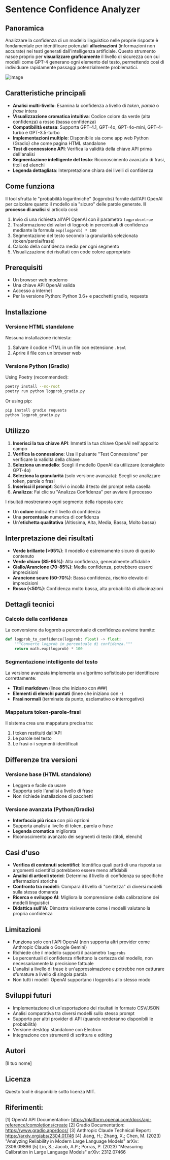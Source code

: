 # Sentence Confidence Analyzer

## Panoramica

Analizzare la confidenza di un modello linguistico nelle proprie risposte è fondamentale per identificare potenziali **allucinazioni** (informazioni non accurate) nei testi generati dall'intelligenza artificiale. Questo strumento nasce proprio per **visualizzare graficamente** il livello di sicurezza con cui modelli come GPT-4 generano ogni elemento del testo, permettendo così di individuare rapidamente passaggi potenzialmente problematici.

![image](https://github.com/user-attachments/assets/e4613415-9f14-4e5c-b66e-88ad8e0994b8)

## Caratteristiche principali

- **Analisi multi-livello**: Esamina la confidenza a livello di *token*, *parola* o *frase* intera
- **Visualizzazione cromatica intuitiva**: Codice colore da verde (alta confidenza) a rosso (bassa confidenza)
- **Compatibilità estesa**: Supporta GPT-4.1, GPT-4o, GPT-4o-mini, GPT-4-turbo e GPT-3.5-turbo
- **Implementazioni multiple**: Disponibile sia come app web Python (Gradio) che come pagina HTML standalone
- **Test di connessione API**: Verifica la validità della chiave API prima dell'analisi
- **Segmentazione intelligente del testo**: Riconoscimento avanzato di frasi, titoli ed elenchi
- **Legenda dettagliata**: Interpretazione chiara dei livelli di confidenza

## Come funziona

Il tool sfrutta le "probabilità logaritmiche" (logprobs) fornite dall'API OpenAI per calcolare quanto il modello sia "sicuro" delle parole generate. **Il processo di analisi** si articola così:

1. Invio di una richiesta all'API OpenAI con il parametro `logprobs=true`
2. Trasformazione dei valori di logprob in percentuali di confidenza mediante la formula `exp(logprob) * 100`
3. Segmentazione del testo secondo la granularità selezionata (token/parola/frase)
4. Calcolo della confidenza media per ogni segmento
5. Visualizzazione dei risultati con code colore appropriato

## Prerequisiti

- Un browser web moderno
- Una chiave API OpenAI valida
- Accesso a internet
- Per la versione Python: Python 3.6+ e pacchetti gradio, requests

## Installazione

### Versione HTML standalone
Nessuna installazione richiesta:
1. Salvare il codice HTML in un file con estensione `.html`
2. Aprire il file con un browser web

### Versione Python (Gradio)

Using Poetry (recommended):
```bash
poetry install --no-root
poetry run python logprob_gradio.py
```

Or using pip:
```bash
pip install gradio requests
python logprob_gradio.py
```

## Utilizzo

1. **Inserisci la tua chiave API**: Immetti la tua chiave OpenAI nell'apposito campo
2. **Verifica la connessione**: Usa il pulsante "Test Connessione" per verificare la validità della chiave
3. **Seleziona un modello**: Scegli il modello OpenAI da utilizzare (consigliato GPT-4o)
4. **Seleziona la granularità** (solo versione avanzata): Scegli se analizzare token, parole o frasi
5. **Inserisci il prompt**: Scrivi o incolla il testo del prompt nella casella
6. **Analizza**: Fai clic su "Analizza Confidenza" per avviare il processo

I risultati mostreranno ogni segmento della risposta con:
- Un **colore** indicante il livello di confidenza
- Una **percentuale** numerica di confidenza
- Un'**etichetta qualitativa** (Altissima, Alta, Media, Bassa, Molto bassa)

## Interpretazione dei risultati

- **Verde brillante (>95%)**: Il modello è estremamente sicuro di questo contenuto
- **Verde chiaro (85-95%)**: Alta confidenza, generalmente affidabile
- **Giallo/Arancione (70-85%)**: Media confidenza, potrebbero esserci imprecisioni
- **Arancione scuro (50-70%)**: Bassa confidenza, rischio elevato di imprecisioni
- **Rosso (<50%)**: Confidenza molto bassa, alta probabilità di allucinazioni

## Dettagli tecnici

### Calcolo della confidenza
La conversione da logprob a percentuale di confidenza avviene tramite:
```python
def logprob_to_confidence(logprob: float) -> float:
    """Converte logprob in percentuale di confidenza."""
    return math.exp(logprob) * 100
```

### Segmentazione intelligente del testo
La versione avanzata implementa un algoritmo sofisticato per identificare correttamente:
- **Titoli markdown** (linee che iniziano con ###)
- **Elementi di elenchi puntati** (linee che iniziano con -)
- **Frasi normali** (terminate da punto, esclamativo o interrogativo)

### Mappatura token-parole-frasi
Il sistema crea una mappatura precisa tra:
1. I token restituiti dall'API
2. Le parole nel testo
3. Le frasi o i segmenti identificati

## Differenze tra versioni

### Versione base (HTML standalone)
- Leggera e facile da usare
- Supporta solo l'analisi a livello di frase
- Non richiede installazione di pacchetti

### Versione avanzata (Python/Gradio)
- **Interfaccia più ricca** con più opzioni
- Supporta analisi a livello di token, parola o frase
- **Legenda cromatica** migliorata
- Riconoscimento avanzato dei segmenti di testo (titoli, elenchi)

## Casi d'uso

- **Verifica di contenuti scientifici**: Identifica quali parti di una risposta su argomenti scientifici potrebbero essere meno affidabili
- **Analisi di articoli storici**: Determina il livello di confidenza su specifiche affermazioni storiche
- **Confronto tra modelli**: Compara il livello di "certezza" di diversi modelli sulla stessa domanda
- **Ricerca e sviluppo AI**: Migliora la comprensione della calibrazione dei modelli linguistici
- **Didattica sull'IA**: Dimostra visivamente come i modelli valutano la propria confidenza

## Limitazioni

- Funziona solo con l'API OpenAI (non supporta altri provider come Anthropic Claude o Google Gemini)
- Richiede che il modello supporti il parametro `logprobs`
- Le percentuali di confidenza riflettono la certezza del modello, non necessariamente la precisione fattuale
- L'analisi a livello di frase è un'approssimazione e potrebbe non catturare sfumature a livello di singola parola
- Non tutti i modelli OpenAI supportano i logprobs allo stesso modo

## Sviluppi futuri

- Implementazione di un'esportazione dei risultati in formato CSV/JSON
- Analisi comparativa tra diversi modelli sullo stesso prompt
- Supporto per altri provider di API (quando renderanno disponibili le probabilità)
- Versione desktop standalone con Electron
- Integrazione con strumenti di scrittura e editing

## Autori

[Il tuo nome]

## Licenza

Questo tool è disponibile sotto licenza MIT.

## Riferimenti:

[1] OpenAI API Documentation: https://platform.openai.com/docs/api-reference/completions/create
[2] Gradio Documentation: https://www.gradio.app/docs/
[3] Anthropic Claude Technical Report: https://arxiv.org/abs/2304.01746
[4] Jiang, H.; Zhang, X.; Chen, M. (2023) "Analyzing Reliability in Modern Large Language Models" arXiv: 2306.09896
[5] Lin, S.; Jacob, A.P.; Porras, P. (2023) "Measuring Calibration in Large Language Models" arXiv: 2312.07466
